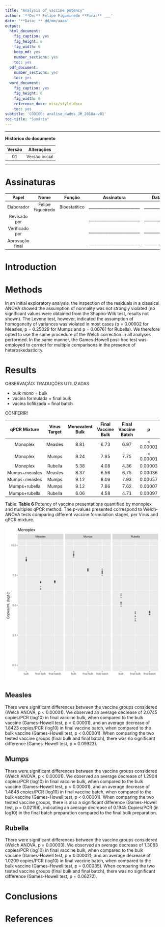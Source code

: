 ```yaml
---
title: "Analysis of vaccine potency"
author: '**De:** Felipe Figueiredo **Para:** ___'
date: '**Data: ** dd/mm/aaaa'
output:
  html_document:
    fig_caption: yes
    fig_height: 6
    fig_width: 6
    keep_md: yes
    number_sections: yes
    toc: yes
  pdf_document:
    number_sections: yes
    toc: yes
  word_document:
    fig_caption: yes
    fig_height: 6
    fig_width: 6
    reference_docx: misc/style.docx
    toc: yes
subtitle: 'CÓDIGO: analise_dados_JM_2018a-v01'
toc-title: "Sumário"
---
```




---

**Histórico do documento**


| Versão |   Alterações   |
|:------:|:--------------:|
|   01   | Versão inicial |

---

# Assinaturas


|      Papel      |       Nome        |    Função     |         Assinatura         |     Data      |
|:---------------:|:-----------------:|:-------------:|:--------------------------:|:-------------:|
|   Elaborador    | Felipe Figueiredo | Bioestatítico | __________________________ | _____________ |
|  Revisado por   |                   |               | __________________________ | _____________ |
| Verificado por  |                   |               | __________________________ | _____________ |
| Aprovação final |                   |               | __________________________ | _____________ |

<!-- # Lista de abreviaturas -->

# Introduction

<!-- ## Objetivos -->

<!-- ## Recepção e tratamento dos dados -->



# Methods

In an initial exploratory analysis, the inspection of the residuals in a classical ANOVA showed the assumption of normality was not strongly violated (no significant values were obtained from the Shapiro-Wilk test, results not shown).
The Levene test, however, indicated the assumption of homogeneity of variances was violated in most cases (p = 0.00002 for Measles, p = 0.25029 for Mumps and p = 0.00761 for Rubella).
We therefore opted to use the same procedure of the Welch correction in all analyses performed.
In the same manner, the Games-Howell post-hoc test was employed to correct for multiple comparisons in the presence of heteroskedasticity.

# Results

OBSERVAÇÃO: TRADUÇÕES UTILIZADAS

- bulk mono = bulk
- vacina formulada = final bulk
- vacina liofilizada = final batch

CONFERIR!


| qPCR Mixture  | Virus Target | Monovalent Bulk | Final Vaccine Bulk | Final Vaccine Batch |     p     |
|:-------------:|:------------:|:---------------:|:------------------:|:-------------------:|:---------:|
|   Monoplex    |   Measles    |      8.81       |        6.73        |        6.97         | < 0.00001 |
|   Monoplex    |    Mumps     |      9.24       |        7.95        |        7.75         | < 0.00001 |
|   Monoplex    |   Rubella    |      5.38       |        4.08        |        4.36         |  0.00003  |
| Mumps+measles |   Measles    |      8.37       |        6.56        |        6.75         |  0.00036  |
| Mumps+measles |    Mumps     |      9.12       |        8.06        |        7.93         |  0.00057  |
| Mumps+rubella |    Mumps     |      9.12       |        7.86        |        7.62         |  0.00007  |
| Mumps+rubella |   Rubella    |      6.06       |        4.58        |        4.71         |  0.00097  |

Table: **Table 6** Potency of vaccine presentations quantified by monoplex and multiplex qPCR
method.
The p-values presented correspond to Welch-ANOVA tests comparing different vaccine formulation stages, per Virus and qPCR mixture.

![**Figure 2**: Comparison of viral titer by monoplex qPCR in the different vaccine formulations.](../figures/monoplex.png)

## Measles

There were significant differences between the vaccine groups considered (Welch ANOVA, p < 0.00001).
We observed an average decrease of 2.0745 copies/PCR (log10) in final vaccine bulk, when compared to the bulk vaccine (Games-Howell test, p < 0.00001), and an average decrease of 1.8423 copies/PCR (log10) in final vaccine batch, when compared to the bulk vaccine (Games-Howell test, p < 0.00001).
When comparing the two tested vaccine groups (final bulk and final batch), there was no significant difference (Games-Howell test, p = 0.09923).

## Mumps

There were significant differences between the vaccine groups considered (Welch ANOVA, p < 0.00001).
We observed an average decrease of 1.2904 copies/PCR (log10) in final vaccine bulk, when compared to the bulk vaccine (Games-Howell test, p < 0.00001), and an average decrease of 1.4848 copies/PCR (log10) in final vaccine batch, when compared to the bulk vaccine (Games-Howell test, p < 0.00001).
When comparing the two tested vaccine groups, there is also a significant difference (Games-Howell test, p = 0.02198), indicating an average decrease of 0.1945 Copies/PCR (in log10) in the final batch preparation compared to the final bulk preparation.

## Rubella

There were significant differences between the vaccine groups considered (Welch ANOVA, p = 0.00003).
We observed an average decrease of 1.3083 copies/PCR (log10) in final vaccine bulk, when compared to the bulk vaccine (Games-Howell test, p = 0.00002), and an average decrease of 1.0209 copies/PCR (log10) in final vaccine batch, when compared to the bulk vaccine (Games-Howell test, p = 0.00035).
When comparing the two tested vaccine groups (final bulk and final batch), there was no significant difference (Games-Howell test, p = 0.06272).

<!-- # Exceções e Desvios do teste -->

# Conclusions

# References

<!-- # Apêndice -->

